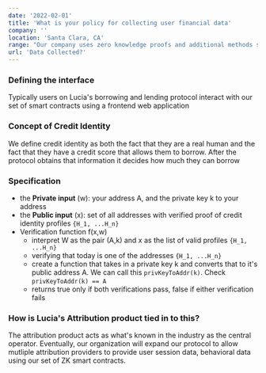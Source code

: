 ```yaml
---
date: '2022-02-01'
title: 'What is your policy for collecting user financial data'
company: ''
location: 'Santa Clara, CA'
range: "Our company uses zero knowledge proofs and additional methods such as garbled circuits, MPC that keep user's financial information secure"
url: 'Data Collected?'
---
```


### Defining the interface

Typically users on Lucia's borrowing and lending protocol interact with our set of smart contracts using a frontend web application

### Concept of Credit Identity

We define credit identity as both the fact that they are a real human and the fact that they have a credit score that allows them to borrow. After the protocol obtains that information it decides how much they can borrow

### Specification

- the **Private input** (w): your address A, and the private key k to your address
- the **Public input** (x): set of all addresses with verified proof of credit identity profiles `{H_1, ...H_n}`
- Verification function f(x,w)
  - interpret W as the pair (A,k) and x as the list of valid profiles `{H_1, ...H_n}`
  - verifying that today is one of the addresses `{H_1, ...H_n}`
  - create a function that takes in a private key k and converts that to it's public address A. We can call this `privKeyToAddr(k)`. Check `privKeyToAddr(k) == A`
  - returns true only if both verifications pass, false if either verification fails

### How is Lucia's Attribution product tied in to this?

The attribution product acts as what's known in the industry as the central operator. Eventually, our organization will expand our protocol to allow mutliple attribution providers to provide user session data, behavioral data using our set of ZK smart contracts.

